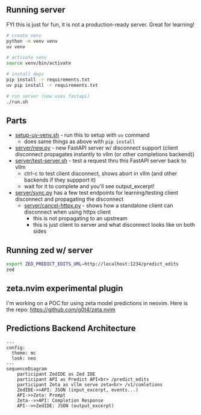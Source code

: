 ## Running server

FYI this is just for fun, it is not a production-ready server. Great for learning!

```bash
# create venv
python -m venv venv
uv venv

# activate venv
source venv/bin/activate

# install deps
pip install -r requirements.txt
uv pip install -r requirements.txt

# run server (now uses fastapi)
./run.sh

```

## Parts

- [setup-uv-venv.sh](setup-uv-venv.sh) - run this to setup with `uv` command
   - does same things as above with `pip install`
- [server/new.py](server/new.py) - new FastAPI server w/ disconnect support (client disconnect propagates instantly to vllm (or other completions backend))
- [server/test-server.sh](server/test-server.sh) - test a request thru this FastAPI server back to vllm
  - ctrl-c to test client disconnect, shows abort in vllm (and other backends if they suppport it)
  - wait for it to complete and you'll see output_excerpt!
- [server/sync.py](server/sync.py) has a few test endpoints for learning/testing client disconnect and propagating the disconnect
  - [server/cancel-httpx.py](server/cancel-httpx.py) - shows how a standalone client can disconnect when using httpx client 
    - this is not propagating to an upstream
    - this is just client to server and what disconnect looks like on both sides

## Running zed w/ server

```bash
export ZED_PREDICT_EDITS_URL=http://localhost:1234/predict_edits
zed
```

## zeta.nvim experimental plugin

I'm working on a POC for using zeta model predictions in neovim.
Here is the repo: https://github.com/g0t4/zeta.nvim

## Predictions Backend Architecture


```mermaid
---
config:
  theme: mc
  look: neo
---
sequenceDiagram
    participant ZedIDE as Zed IDE
    participant API as Predict API<br> /predict_edits
    participant Zeta as vllm serve zeta<br> /v1/comletions
    ZedIDE->>API: JSON (input_excerpt, events...)
    API->>Zeta: Prompt 
    Zeta-->>API: Completion Response
    API-->>ZedIDE: JSON (output_excerpt)
```
